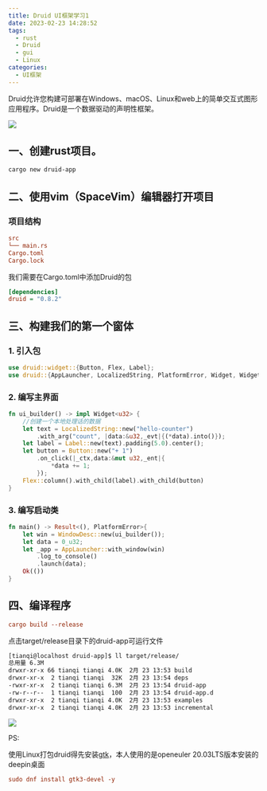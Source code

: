 ```yaml
---
title: Druid UI框架学习1
date: 2023-02-23 14:28:52
tags:
  - rust
  - Druid
  - gui
  - Linux
categories:
  - UI框架
---
```


Druid允许您构建可部署在Windows、macOS、Linux和web上的简单交互式图形应用程序。Druid是一个数据驱动的声明性框架。

![](https://kun.nwyp123.com/20230223143051.png)


## 一、创建rust项目。

``` bash
cargo new druid-app
```

## 二、使用vim（SpaceVim）编辑器打开项目

### 项目结构

``` ini
src
└── main.rs
Cargo.toml
Cargo.lock
```

我们需要在Cargo.toml中添加Druid的包

``` ini
[dependencies]
druid = "0.8.2"
```

## 三、构建我们的第一个窗体

### 1. 引入包

``` rust
use druid::widget::{Button, Flex, Label};
use druid::{AppLauncher, LocalizedString, PlatformError, Widget, WidgetExt, WindowDesc};
```

### 2. 编写主界面

``` rust
fn ui_builder() -> impl Widget<u32> {
    //创建一个本地处理话的数据
    let text = LocalizedString::new("hello-counter")
        .with_arg("count", |data:&u32,_evt|{(*data).into()});
    let label = Label::new(text).padding(5.0).center();
    let button = Button::new("+ 1")
        .on_click(|_ctx,data:&mut u32,_ent|{
            *data += 1;
        });
    Flex::column().with_child(label).with_child(button)
} 
```

### 3. 编写启动类

``` rust
fn main() -> Result<(), PlatformError>{
    let win = WindowDesc::new(ui_builder());
    let data = 0_u32;
    let _app = AppLauncher::with_window(win)
        .log_to_console()
        .launch(data);
    Ok(())
}
```

## 四、编译程序

``` ini
cargo build --release
```

点击target/release目录下的druid-app可运行文件

``` bash
[tianqi@localhost druid-app]$ ll target/release/
总用量 6.3M
drwxr-xr-x 66 tianqi tianqi 4.0K  2月 23 13:53 build
drwxr-xr-x  2 tianqi tianqi  32K  2月 23 13:54 deps
-rwxr-xr-x  2 tianqi tianqi 6.3M  2月 23 13:54 druid-app
-rw-r--r--  1 tianqi tianqi  100  2月 23 13:54 druid-app.d
drwxr-xr-x  2 tianqi tianqi 4.0K  2月 23 13:53 examples
drwxr-xr-x  2 tianqi tianqi 4.0K  2月 23 13:53 incremental
```

![](https://kun.nwyp123.com/%E5%BE%AE%E4%BF%A1%E5%9B%BE%E7%89%87_20230223144603.jpg)

PS:

使用Linux打包druid得先安装[gtk](https://www.gtk.org/docs/installations/linux/)，本人使用的是openeuler 20.03LTS版本安装的deepin桌面

``` ini
sudo dnf install gtk3-devel -y
```